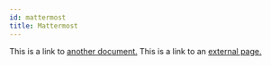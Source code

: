 ```yaml
---
id: mattermost
title: Mattermost
---
```


This is a link to [another document.](doc3.md) This is a link to an [external page.](http://www.example.com/)


